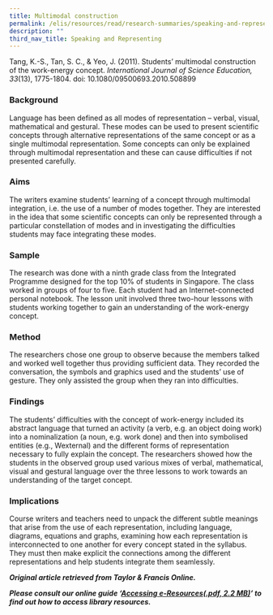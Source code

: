 ```yaml
---
title: Multimodal construction
permalink: /elis/resources/read/research-summaries/speaking-and-representing/multimodal-construction/
description: ""
third_nav_title: Speaking and Representing
---
```

Tang, K.-S., Tan, S. C., & Yeo, J. (2011). Students’ multimodal construction of the work-energy concept. _International Journal of Science Education, 33_(13), 1775-1804. doi: 10.1080/09500693.2010.508899

### Background

Language has been defined as all modes of representation – verbal, visual, mathematical and gestural. These modes can be used to present scientific concepts through alternative representations of the same concept or as a single multimodal representation. Some concepts can only be explained through multimodal representation and these can cause difficulties if not presented carefully.

### Aims

The writers examine students’ learning of a concept through multimodal integration, i.e. the use of a number of modes together. They are interested in the idea that some scientific concepts can only be represented through a particular constellation of modes and in investigating the difficulties students may face integrating these modes.

### Sample

The research was done with a ninth grade class from the Integrated Programme designed for the top 10% of students in Singapore. The class worked in groups of four to five. Each student had an Internet-connected personal notebook. The lesson unit involved three two-hour lessons with students working together to gain an understanding of the work-energy concept.

### Method

The researchers chose one group to observe because the members talked and worked well together thus providing sufficient data. They recorded the conversation, the symbols and graphics used and the students’ use of gesture. They only assisted the group when they ran into difficulties.

### Findings

The students’ difficulties with the concept of work-energy included its abstract language that turned an activity (a verb, e.g. an object doing work) into a nominalization (a noun, e.g. work done) and then into symbolised entities (e.g., Wexternal) and the different forms of representation necessary to fully explain the concept. The researchers showed how the students in the observed group used various mixes of verbal, mathematical, visual and gestural language over the three lessons to work towards an understanding of the target concept.

### Implications

Course writers and teachers need to unpack the different subtle meanings that arise from the use of each representation, including language, diagrams, equations and graphs, examining how each representation is interconnected to one another for every concept stated in the syllabus. They must then make explicit the connections among the different representations and help students integrate them seamlessly.


_**Original article retrieved from Taylor & Francis Online.**_  

_**Please consult our online guide ‘**__**[Accessing e-Resources(.pdf, 2.2 MB)](https://academyofsingaporeteachers-moe-edu-sg-admin.cwp.sg/elis/resources/read/research-summaries/speaking-and-representing/18e45074-6b1b-4ac7-811f-1a8da16c4f81 "Accessing e-Resources")**__**’ to find out how to access library resources.**_